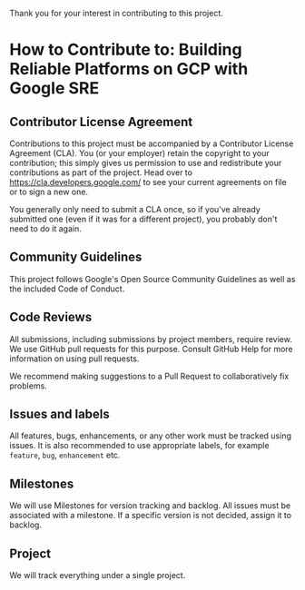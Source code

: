 Thank you for your interest in contributing to this project.

# How to Contribute to: Building Reliable Platforms on GCP with Google SRE

## Contributor License Agreement

Contributions to this project must be accompanied by a Contributor License Agreement (CLA). You (or your employer) retain the copyright to your contribution; this simply gives us permission to use and redistribute your contributions as part of the project. Head over to https://cla.developers.google.com/ to see your current agreements on file or to sign a new one.

You generally only need to submit a CLA once, so if you've already submitted one (even if it was for a different project), you probably don't need to do it again.

## Community Guidelines
This project follows Google's Open Source Community Guidelines as well as the included Code of Conduct.

## Code Reviews
All submissions, including submissions by project members, require review. We use GitHub pull requests for this purpose. Consult GitHub Help for more information on using pull requests.

We recommend making suggestions to a Pull Request to collaboratively fix problems.

## Issues and labels
All features, bugs, enhancements, or any other work must be tracked using issues. It is also recommended to use appropriate labels, for example `feature`, `bug`, `enhancement` etc.

## Milestones
We will use Milestones for version tracking and backlog. All issues must be associated with a milestone. If a specific version is not decided, assign it to backlog.

## Project
We will track everything under a single project.
